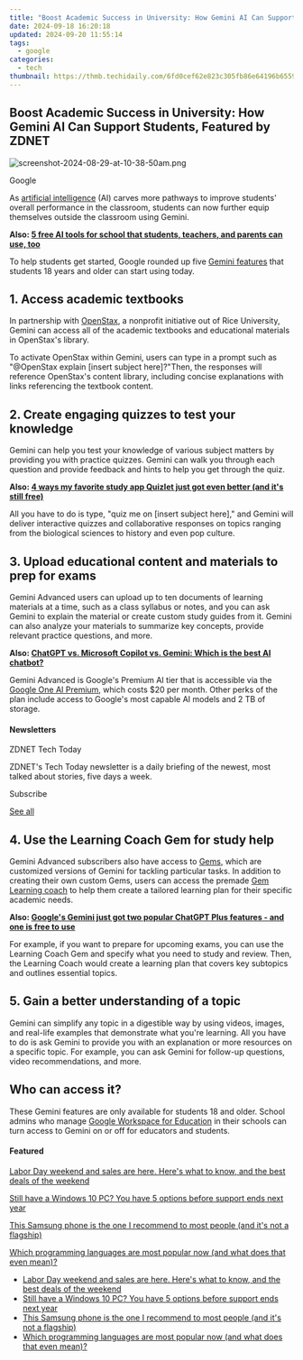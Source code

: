 ```yaml
---
title: "Boost Academic Success in University: How Gemini AI Can Support Students, Featured by ZDNET"
date: 2024-09-18 16:20:18
updated: 2024-09-20 11:55:14
tags:
  - google
categories:
  - tech
thumbnail: https://thmb.techidaily.com/6fd0cef62e823c305fb86e64196b6559e3c33c787060e717fb517085eb725bc3.jpg
---
```


## Boost Academic Success in University: How Gemini AI Can Support Students, Featured by ZDNET

![screenshot-2024-08-29-at-10-38-50am.png](https://www.zdnet.com/a/img/resize/9345432da16e0c73a636f9c9500d60e8c0d074e3/2024/08/29/67940a62-3763-4e3f-bc7e-08674321e058/screenshot-2024-08-29-at-10-38-50am.png?auto=webp&precrop=1508,847,x275,y12&width=1280)

Google

As [artificial intelligence](https://www.zdnet.com/article/what-is-ai-heres-everything-you-need-to-know-about-artificial-intelligence/) (AI) carves more pathways to improve students' overall performance in the classroom, students can now further equip themselves outside the classroom using Gemini. 

**Also: [5 free AI tools for school that students, teachers, and parents can use, too](https://www.zdnet.com/article/5-free-ai-tools-for-school-that-students-teachers-and-parents-can-use-too/)**

To help students get started, Google rounded up five [Gemini features](https://blog.google/products/gemini/google-gemini-learning-features/) that students 18 years and older can start using today. 

## **1\. Access academic textbooks**

In partnership with [OpenStax](https://www.zdnet.com/article/meet-gemini-education-three-ways-google-is-equipping-students-and-education-with-ai/), a nonprofit initiative out of Rice University, Gemini can access all of the academic textbooks and educational materials in OpenStax's library. 

To activate OpenStax within Gemini, users can type in a prompt such as "@OpenStax explain \[insert subject here\]?"Then, the responses will reference OpenStax's content library, including concise explanations with links referencing the textbook content. 

## **2\. Create engaging quizzes to test your knowledge**

Gemini can help you test your knowledge of various subject matters by providing you with practice quizzes. Gemini can walk you through each question and provide feedback and hints to help you get through the quiz. 

**Also: [4 ways my favorite study app Quizlet just got even better (and it's still free)](https://www.zdnet.com/article/4-ways-my-favorite-study-app-quizlet-just-got-even-better-and-its-still-free/)**

All you have to do is type, "quiz me on \[insert subject here\]," and Gemini will deliver interactive quizzes and collaborative responses on topics ranging from the biological sciences to history and even pop culture.

## **3\. Upload educational content and materials to prep for exams**

Gemini Advanced users can upload up to ten documents of learning materials at a time, such as a class syllabus or notes, and you can ask Gemini to explain the material or create custom study guides from it. Gemini can also analyze your materials to summarize key concepts, provide relevant practice questions, and more. 

**Also: [ChatGPT vs. Microsoft Copilot vs. Gemini: Which is the best AI chatbot?](https://www.zdnet.com/article/chatgpt-vs-microsoft-copilot-vs-gemini-which-is-the-best-ai-chatbot/)**

Gemini Advanced is Google's Premium AI tier that is accessible via the [Google One AI Premium,](https://www.google.com/aclk?sa=l&ai=DChcSEwj97o-Jjp2IAxW4W0cBHSssG7oYABAAGgJxdQ&co=1&ase=2&gclid=Cj0KCQjw28W2BhC7ARIsAPerrcIdaYxT72vdOQOYmiejUkRz9gjQsZFeX9KpuxeJtoXicOrZ8cQaxfEaAuBDEALw%5FwcB&sig=AOD64%5F0Gp%5FvFm8fEQXlXTrx0jeIsxHT%5FOg&q&nis=4&adurl&ved=2ahUKEwj3-oiJjp2IAxVkKFkFHQMnCb8Q0Qx6BAgKEAE) which costs $20 per month. Other perks of the plan include access to Google's most capable AI models and 2 TB of storage.

#### Newsletters

ZDNET Tech Today

ZDNET's Tech Today newsletter is a daily briefing of the newest, most talked about stories, five days a week.

 Subscribe

[See all](https://www.zdnet.com/newsletters/)

## **4\. Use the Learning Coach Gem for study help**

Gemini Advanced subscribers also have access to [Gems](https://www.zdnet.com/article/googles-gemini-just-got-two-popular-chatgpt-plus-features-and-one-is-free-to-use/), which are customized versions of Gemini for tackling particular tasks. In addition to creating their own custom Gems, users can access the premade [Gem Learning coach](https://blog.google/products/gemini/google-gemini-update-august-2024/#link={) to help them create a tailored learning plan for their specific academic needs.

**Also: [Google's Gemini just got two popular ChatGPT Plus features - and one is free to use](https://www.zdnet.com/article/googles-gemini-just-got-two-popular-chatgpt-plus-features-and-one-is-free-to-use/)**

For example, if you want to prepare for upcoming exams, you can use the Learning Coach Gem and specify what you need to study and review. Then, the Learning Coach would create a learning plan that covers key subtopics and outlines essential topics. 

## **5\. Gain a better understanding of a topic** 

Gemini can simplify any topic in a digestible way by using videos, images, and real-life examples that demonstrate what you're learning. All you have to do is ask Gemini to provide you with an explanation or more resources on a specific topic. For example, you can ask Gemini for follow-up questions, video recommendations, and more. 

## Who can access it?

These Gemini features are only available for students 18 and older. School admins who manage [Google Workspace for Education](https://edu.google.com/intl/ALL%5Fus/workspace-for-education/editions/overview/) in their schools can turn access to Gemini on or off for educators and students. 

#### Featured

[Labor Day weekend and sales are here. Here's what to know, and the best deals of the weekend](https://www.zdnet.com/article/labor-day-deals-2024-everything-to-know/ "Labor Day weekend and sales are here. Here's what to know, and the best deals of the weekend")

[Still have a Windows 10 PC? You have 5 options before support ends next year](https://www.zdnet.com/article/still-have-a-windows-10-pc-you-have-5-options-before-support-ends-next-year/ "Still have a Windows 10 PC? You have 5 options before support ends next year")

[This Samsung phone is the one I recommend to most people (and it's not a flagship)](https://www.zdnet.com/article/this-samsung-phone-is-the-one-i-recommend-to-most-people-and-its-not-a-flagship/ "This Samsung phone is the one I recommend to most people (and it's not a flagship)")

[Which programming languages are most popular now (and what does that even mean)?](https://www.zdnet.com/article/which-programming-languages-are-most-popular-now-and-what-does-that-even-mean/ "Which programming languages are most popular now (and what does that even mean)?")

* [Labor Day weekend and sales are here. Here's what to know, and the best deals of the weekend](https://www.zdnet.com/article/labor-day-deals-2024-everything-to-know/ "Labor Day weekend and sales are here. Here's what to know, and the best deals of the weekend")
* [Still have a Windows 10 PC? You have 5 options before support ends next year](https://www.zdnet.com/article/still-have-a-windows-10-pc-you-have-5-options-before-support-ends-next-year/ "Still have a Windows 10 PC? You have 5 options before support ends next year")
* [This Samsung phone is the one I recommend to most people (and it's not a flagship)](https://www.zdnet.com/article/this-samsung-phone-is-the-one-i-recommend-to-most-people-and-its-not-a-flagship/ "This Samsung phone is the one I recommend to most people (and it's not a flagship)")
* [Which programming languages are most popular now (and what does that even mean)?](https://www.zdnet.com/article/which-programming-languages-are-most-popular-now-and-what-does-that-even-mean/ "Which programming languages are most popular now (and what does that even mean)?")

<ins class="adsbygoogle"
     style="display:block"
     data-ad-format="autorelaxed"
     data-ad-client="ca-pub-7571918770474297"
     data-ad-slot="1223367746"></ins>



<ins class="adsbygoogle"
     style="display:block"
     data-ad-client="ca-pub-7571918770474297"
     data-ad-slot="8358498916"
     data-ad-format="auto"
     data-full-width-responsive="true"></ins>
